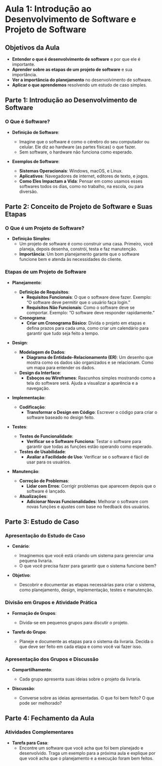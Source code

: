 # Aula 1: Introdução ao Desenvolvimento de Software e Projeto de Software

## Objetivos da Aula

- **Entender o que é desenvolvimento de software** e por que ele é importante.
- **Aprender sobre as etapas de um projeto de software** e sua importância.
- **Ver a importância do planejamento** no desenvolvimento de software.
- **Aplicar o que aprendemos** resolvendo um estudo de caso simples.

## Parte 1: Introdução ao Desenvolvimento de Software

### O Que é Software?

- **Definição de Software**:
  - Imagine que o software é como o cérebro do seu computador ou celular. Ele diz ao hardware (as partes físicas) o que fazer.
  - Sem software, o hardware não funciona como esperado.

- **Exemplos de Software**:
  - **Sistemas Operacionais**: Windows, macOS, e Linux.
  - **Aplicativos**: Navegadores de internet, editores de texto, e jogos.
  - **Como Eles Impactam a Vida**: Pensar em como usamos esses softwares todos os dias, como no trabalho, na escola, ou para diversão.

## Parte 2: Conceito de Projeto de Software e Suas Etapas

### O Que é um Projeto de Software?

- **Definição Simples**:
  - Um projeto de software é como construir uma casa. Primeiro, você planeja, depois desenha, constrói, testa e faz manutenção.
  - **Importância**: Um bom planejamento garante que o software funcione bem e atenda às necessidades do cliente.

### Etapas de um Projeto de Software

- **Planejamento**:
  - **Definição de Requisitos**:
    - **Requisitos Funcionais**: O que o software deve fazer. Exemplo: “O software deve permitir que o usuário faça login.”
    - **Requisitos Não Funcionais**: Como o software deve se comportar. Exemplo: “O software deve responder rapidamente.”
  - **Cronograma**:
    - **Criar um Cronograma Básico**: Divida o projeto em etapas e defina prazos para cada uma, como criar um calendário para garantir que tudo seja feito a tempo.

- **Design**:
  - **Modelagem de Dados**:
    - **Diagrama de Entidade-Relacionamento (ER)**: Um desenho que mostra como os dados são organizados e se relacionam. Como um mapa para entender os dados.
  - **Design da Interface**:
    - **Esboços ou Wireframes**: Rascunhos simples mostrando como a tela do software será. Ajuda a visualizar a aparência e a navegação.

- **Implementação**:
  - **Codificação**:
    - **Transformar o Design em Código**: Escrever o código para criar o software baseado no design feito.

- **Testes**:
  - **Testes de Funcionalidade**:
    - **Verificar se o Software Funciona**: Testar o software para garantir que todas as funções estão operando como esperado.
  - **Testes de Usabilidade**:
    - **Avaliar a Facilidade de Uso**: Verificar se o software é fácil de usar para os usuários.

- **Manutenção**:
  - **Correção de Problemas**:
    - **Lidar com Erros**: Corrigir problemas que aparecem depois que o software é lançado.
  - **Atualizações**:
    - **Adicionar Novas Funcionalidades**: Melhorar o software com novas funções e ajustes com base no feedback dos usuários.

## Parte 3: Estudo de Caso

### Apresentação do Estudo de Caso

- **Cenário**:
  - Imaginemos que você está criando um sistema para gerenciar uma pequena livraria.
  - O que você precisa fazer para garantir que o sistema funcione bem?

- **Objetivo**:
  - Descobrir e documentar as etapas necessárias para criar o sistema, como planejamento, design, implementação, testes e manutenção.

### Divisão em Grupos e Atividade Prática

- **Formação de Grupos**:
  - Divida-se em pequenos grupos para discutir o projeto.

- **Tarefa do Grupo**:
  - Planeje e documente as etapas para o sistema da livraria. Decida o que deve ser feito em cada etapa e como você vai fazer isso.

### Apresentação dos Grupos e Discussão

- **Compartilhamento**:
  - Cada grupo apresenta suas ideias sobre o projeto da livraria.

- **Discussão**:
  - Converse sobre as ideias apresentadas. O que foi bem feito? O que pode ser melhorado?

## Parte 4: Fechamento da Aula

### Atividades Complementares

- **Tarefa para Casa**:
  - Encontre um software que você acha que foi bem planejado e desenvolvido. Traga um exemplo para a próxima aula e explique por que você acha que o planejamento e a execução foram bem feitos.
